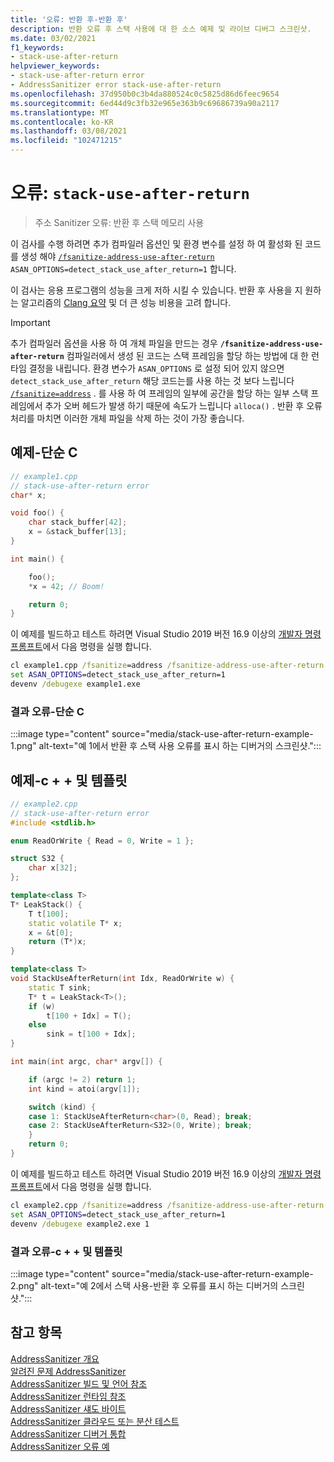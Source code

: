 ```yaml
---
title: '오류: 반환 후-반환 후'
description: 반환 오류 후 스택 사용에 대 한 소스 예제 및 라이브 디버그 스크린샷.
ms.date: 03/02/2021
f1_keywords:
- stack-use-after-return
helpviewer_keywords:
- stack-use-after-return error
- AddressSanitizer error stack-use-after-return
ms.openlocfilehash: 37d950b0c3b4da880524c0c5825d86d6feec9654
ms.sourcegitcommit: 6ed44d9c3fb32e965e363b9c69686739a90a2117
ms.translationtype: MT
ms.contentlocale: ko-KR
ms.lasthandoff: 03/08/2021
ms.locfileid: "102471215"
---
```

# <a name="error-stack-use-after-return"></a>오류: `stack-use-after-return`

> 주소 Sanitizer 오류: 반환 후 스택 메모리 사용

이 검사를 수행 하려면 추가 컴파일러 옵션인 및 환경 변수를 설정 하 여 활성화 된 코드를 생성 해야 [`/fsanitize-address-use-after-return`](../build/reference/fsanitize.md) `ASAN_OPTIONS=detect_stack_use_after_return=1` 합니다.

이 검사는 응용 프로그램의 성능을 크게 저하 시킬 수 있습니다. 반환 후 사용을 지 원하는 알고리즘의 [Clang 요약](https://github.com/google/sanitizers/wiki/AddressSanitizerUseAfterReturn) 및 더 큰 성능 비용을 고려 합니다.

> [!IMPORTANT]
> 추가 컴파일러 옵션을 사용 하 여 개체 파일을 만드는 경우 **`/fsanitize-address-use-after-return`** 컴파일러에서 생성 된 코드는 스택 프레임을 할당 하는 방법에 대 한 런타임 결정을 내립니다. 환경 변수가 `ASAN_OPTIONS` 로 설정 되어 있지 않으면 `detect_stack_use_after_return` 해당 코드는를 사용 하는 것 보다 느립니다 [`/fsanitize=address`](../build/reference/fsanitize.md) . 를 사용 하 여 프레임의 일부에 공간을 할당 하는 일부 스택 프레임에서 추가 오버 헤드가 발생 하기 때문에 속도가 느립니다 `alloca()` . 반환 후 오류 처리를 마치면 이러한 개체 파일을 삭제 하는 것이 가장 좋습니다.

## <a name="example---simple-c"></a>예제-단순 C

```cpp
// example1.cpp
// stack-use-after-return error
char* x;

void foo() {
    char stack_buffer[42];
    x = &stack_buffer[13];
}

int main() {

    foo();
    *x = 42; // Boom!

    return 0;
}
```

이 예제를 빌드하고 테스트 하려면 Visual Studio 2019 버전 16.9 이상의 [개발자 명령 프롬프트](../build/building-on-the-command-line.md#developer_command_prompt_shortcuts)에서 다음 명령을 실행 합니다.

```cmd
cl example1.cpp /fsanitize=address /fsanitize-address-use-after-return /Zi
set ASAN_OPTIONS=detect_stack_use_after_return=1
devenv /debugexe example1.exe
```

### <a name="resulting-error---simple-c"></a>결과 오류-단순 C

:::image type="content" source="media/stack-use-after-return-example-1.png" alt-text="예 1에서 반환 후 스택 사용 오류를 표시 하는 디버거의 스크린샷.":::

## <a name="example---c-and-templates"></a>예제-c + + 및 템플릿

```cpp
// example2.cpp
// stack-use-after-return error
#include <stdlib.h>

enum ReadOrWrite { Read = 0, Write = 1 };

struct S32 {
    char x[32];
};

template<class T>
T* LeakStack() {
    T t[100];
    static volatile T* x;
    x = &t[0];
    return (T*)x;
}

template<class T>
void StackUseAfterReturn(int Idx, ReadOrWrite w) {
    static T sink;
    T* t = LeakStack<T>();
    if (w)
        t[100 + Idx] = T();
    else
        sink = t[100 + Idx];
}

int main(int argc, char* argv[]) {

    if (argc != 2) return 1;
    int kind = atoi(argv[1]);

    switch (kind) {
    case 1: StackUseAfterReturn<char>(0, Read); break;
    case 2: StackUseAfterReturn<S32>(0, Write); break;
    }
    return 0;
}
```

이 예제를 빌드하고 테스트 하려면 Visual Studio 2019 버전 16.9 이상의 [개발자 명령 프롬프트](../build/building-on-the-command-line.md#developer_command_prompt_shortcuts)에서 다음 명령을 실행 합니다.

```cmd
cl example2.cpp /fsanitize=address /fsanitize-address-use-after-return /Zi
set ASAN_OPTIONS=detect_stack_use_after_return=1
devenv /debugexe example2.exe 1
```

### <a name="resulting-error---c-and-templates"></a>결과 오류-c + + 및 템플릿

:::image type="content" source="media/stack-use-after-return-example-2.png" alt-text="예 2에서 스택 사용-반환 후 오류를 표시 하는 디버거의 스크린샷.":::

## <a name="see-also"></a>참고 항목

[AddressSanitizer 개요](./asan.md)\
[알려진 문제 AddressSanitizer](./asan-known-issues.md)\
[AddressSanitizer 빌드 및 언어 참조](./asan-building.md)\
[AddressSanitizer 런타임 참조](./asan-runtime.md)\
[AddressSanitizer 섀도 바이트](./asan-shadow-bytes.md)\
[AddressSanitizer 클라우드 또는 분산 테스트](./asan-offline-crash-dumps.md)\
[AddressSanitizer 디버거 통합](./asan-debugger-integration.md)\
[AddressSanitizer 오류 예](./asan-error-examples.md)
